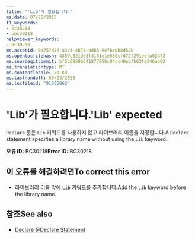 ```yaml
---
title: "'Lib'가 필요합니다."
ms.date: 07/20/2015
f1_keywords:
- bc30218
- vbc30218
helpviewer_keywords:
- BC30218
ms.assetid: 0a757d84-a3c4-4878-bd65-9e7be0b8d52b
ms.openlocfilehash: 4359c821de3f3131e1e680cfd72f291eefa02478
ms.sourcegitcommit: bf5c5850654187705bc94cc40ebfb62fe346ab02
ms.translationtype: MT
ms.contentlocale: ko-KR
ms.lasthandoff: 09/23/2020
ms.locfileid: "91065062"
---
```

# <a name="lib-expected"></a><span data-ttu-id="b4b8a-102">'Lib'가 필요합니다.</span><span class="sxs-lookup"><span data-stu-id="b4b8a-102">'Lib' expected</span></span>

<span data-ttu-id="b4b8a-103">`Declare` 문은 `Lib` 키워드를 사용하지 않고 라이브러리 이름을 지정합니다.</span><span class="sxs-lookup"><span data-stu-id="b4b8a-103">A `Declare` statement specifies a library name without using the `Lib` keyword.</span></span>  
  
 <span data-ttu-id="b4b8a-104">**오류 ID:** BC30218</span><span class="sxs-lookup"><span data-stu-id="b4b8a-104">**Error ID:** BC30218</span></span>  
  
## <a name="to-correct-this-error"></a><span data-ttu-id="b4b8a-105">이 오류를 해결하려면</span><span class="sxs-lookup"><span data-stu-id="b4b8a-105">To correct this error</span></span>  
  
- <span data-ttu-id="b4b8a-106">라이브러리 이름 앞에 `Lib` 키워드를 추가합니다.</span><span class="sxs-lookup"><span data-stu-id="b4b8a-106">Add the `Lib` keyword before the library name.</span></span>  
  
## <a name="see-also"></a><span data-ttu-id="b4b8a-107">참조</span><span class="sxs-lookup"><span data-stu-id="b4b8a-107">See also</span></span>

- [<span data-ttu-id="b4b8a-108">Declare 문</span><span class="sxs-lookup"><span data-stu-id="b4b8a-108">Declare Statement</span></span>](../language-reference/statements/declare-statement.md)
